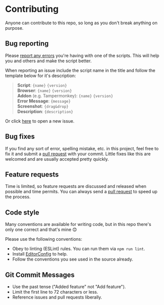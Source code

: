# Contributing

Anyone can contribute to this repo, so long as you don't break anything on purpose.

## Bug reporting

Please [report any errors](https://github.com/jerone/UserScripts/issues/new) you're having with one of the scripts. This will help you and others and make the script better.

When reporting an issue include the script name in the title and follow the template below for it's description:

> **Script**: `{name}` `{version}`<br /> **Browser**: `{name}` `{version}`<br /> **Addon** (e.g. Tampermonkey): `{name}` `{version}`<br /> **Error Message**: `{message}`<br /> **Screenshot**: `{drag&drop}`<br /> **Description**: `{description}`<br />

Or click [here](https://github.com/jerone/UserScripts/issues/new?title=%28{script%20name}%29%20{summary}&body=**Script**%3A%20{name}%20{version}%0A**Browser**%3A%20{name}%20{version}%0A**Addon**%20%28e.g.%20Tampermonkey%29%3A%20{name}%20{version}%0A**Error%20Message**%3A%20%60{message}%60%0A**Screenshot**%3A%20{drag%26drop}%0A**Description**%3A%20{description}) to open a new issue.

## Bug fixes

If you find any sort of error, spelling mistake, etc. in this project, feel free to fix it and submit a [pull request](https://github.com/jerone/UserScripts/pulls) with your commit. Little fixes like this are welcomed and are usually accepted pretty quickly.

## Feature requests

Time is limited, so feature requests are discussed and released when possible and time permits. You can always send a [pull request](https://github.com/jerone/UserScripts/pulls) to speed up the process.

## Code style

Many conventions are available for writing code, but in this repo there's only one correct and that's mine 😊

Please use the following conventions:

-   Obey to linting (ESLint) rules. You can run them via `npm run lint`.
-   Install [EditorConfig](http://editorconfig.org) to help.
-   Follow the conventions you see used in the source already.

## Git Commit Messages

-   Use the past tense ("Added feature" not "Add feature").
-   Limit the first line to 72 characters or less.
-   Reference issues and pull requests liberally.
